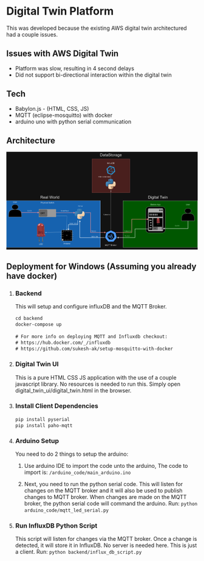 # Digital Twin Platform
This was developed because the existing AWS digital twin architectured had a couple issues.

## Issues with AWS Digital Twin
- Platform was slow, resulting in 4 second delays
- Did not support bi-directional interaction within the digital twin

##  Tech
- Babylon.js - (HTML, CSS, JS)
- MQTT (eclipse-mosquitto) with docker
- arduino uno with python serial communication

## Architecture 
![Diagram](Diagram.png)

## Deployment for Windows (Assuming you already have docker)
1)  ### Backend
    This will setup and configure influxDB and the MQTT Broker.
    ```
    cd backend
    docker-compose up 
    
    # For more info on deploying MQTT and Influxdb checkout:
    # https://hub.docker.com/_/influxdb
    # https://github.com/sukesh-ak/setup-mosquitto-with-docker
    ```
 
2)  ### Digital Twin UI
    This is a pure HTML CSS JS application with the use of a couple javascript library.  No resources is needed to run this.  Simply open digital_twin_ui/digital_twin.html in the browser.


3) ### Install Client Dependencies 

    ``` 
    pip install pyserial  
    pip install paho-mqtt
    ``` 

4) ### Arduino Setup
    You need to do 2 things to setup the arduino:
    1. Use arduino IDE to import the code unto the arduino,  The code to import is: ```/arduino_code/main_arduino.ino```
    
    2. Next, you need to run the python serial code.  This will listen for changes on the MQTT broker and it will also be used to publish changes to MQTT broker.  When changes are made on the MQTT broker, the python serial code will command the arduino.  Run: ```python arduino_code/mqtt_led_serial.py```

5) ### Run InfluxDB Python Script
    This script will listen for changes via the MQTT broker. Once a change is detected, it will store it in InfluxDB.  No server is needed here.  This is just a client.  Run:  ```python backend/influx_db_script.py```
 